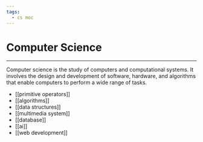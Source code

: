 ```yaml
---
tags:
  - cs moc
---
```

# Computer Science
---

Computer science is the study of computers and computational systems. It involves the design and development of software, hardware, and algorithms that enable computers to perform a wide range of tasks.

- [[primitive operators]]
- [[algorithms]]
- [[data structures]]
- [[multimedia system]]
- [[database]]
- [[ai]]
- [[web development]]